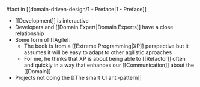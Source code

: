 #fact in [[domain-driven-design/1 - Preface|1 - Preface]]

- [[Development]] is interactive
- Developers and [[Domain Expert|Domain Experts]] have a close relationship
- Some form of [[Agile]]
  - The book is from a [[Extreme Programming|XP]] perspective but it assumes it will be easy to adapt to other agilistic aproaches
  - For me, he thinks that XP is about being able to [[Refactor]] often and quickly in a way that enhances our [[Communication]] about the [[Domain]]
- Projects not doing the [[The smart UI anti-pattern]]
